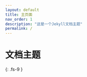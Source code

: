 ```yaml
---
layout: default
title: 主页面
nav_order: 1
description: "这是一个Jekyll文档主题"
permalink: /
---
```


# 文档主题
{: .fs-9 }
